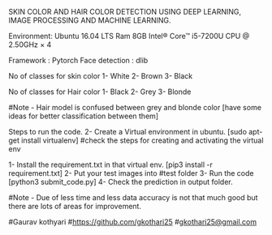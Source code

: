 SKIN COLOR AND HAIR COLOR DETECTION USING DEEP LEARNING, IMAGE PROCESSING AND MACHINE LEARNING.

Environment:
Ubuntu 16.04 LTS
Ram 8GB
Intel® Core™ i5-7200U CPU @ 2.50GHz × 4 

Framework : Pytorch
Face detection : dlib

No of classes for skin color 
1- White
2- Brown
3- Black

No of classes for Hair color
1- Black
2- Grey
3- Blonde

#Note - Hair model is confused between grey and blonde color [have some ideas for better classification between them]
 
Steps to run the code.
2- Create a Virtual environment in ubuntu.
[sudo apt-get install virtualenv]
#check the steps for creating and activating the virtual env

1- Install the requirement.txt in that virtual env. [pip3 install -r requirement.txt]
2- Put your test images into #test folder
3- Run the code [python3 submit_code.py]
4- Check the prediction in output folder.

#Note - Due of less time and less data accuracy is not that much good but there are lots of areas for improvement.

#Gaurav kothyari
#https://github.com/gkothari25
#gkothari25@gmail.com 
